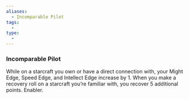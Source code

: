 ```yaml
---
aliases:
  - Incomparable Pilot
tags:
  - 
type:
  - 
---
```

### Incomparable Pilot

While on a starcraft you own or have a direct connection with, your Might Edge, Speed Edge, and Intellect Edge increase by 1. When you make a recovery roll on a starcraft you’re familiar with, you recover 5 additional points. Enabler.